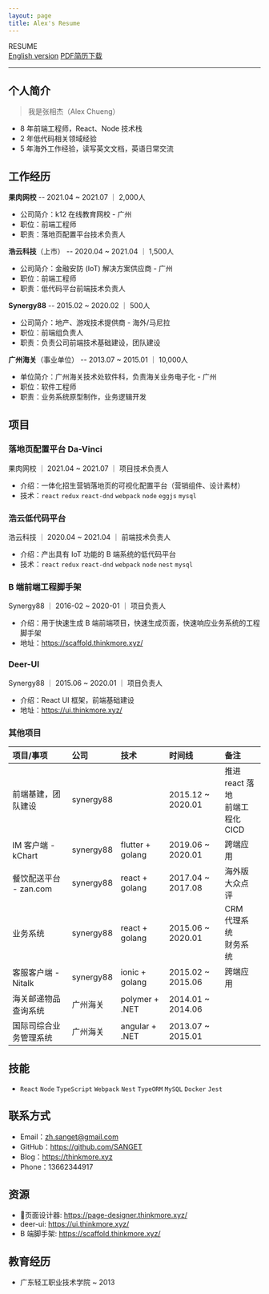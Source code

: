 ```yaml
---
layout: page
title: Alex's Resume
---
```


<escape>
  <div class="no-print simple-nav">
    <div class="side-desc">
      RESUME
    </div>
    <a href="/resume_en" class="mr20">English version</a>
    <a href="https://cdn.jsdelivr.net/gh/SANGET/resource@master/files/resume.pdf">PDF简历下载</a>
    <hr />
  </div>
</escape>

## 个人简介

> 我是张相杰（Alex Chueng）

- 8 年前端工程师，React、Node 技术栈
- 2 年低代码相关领域经验
- 5 年海外工作经验，读写英文文档，英语日常交流

## 工作经历

<!-- |公司|行业|职位|职责|时间|
|:--|:--|:--|:--|:--|
|果肉网校 | k12 在线教育 | 前端工程师 | 落地页配置平台技术负责人|2021.04 - 2021.07|
|浩云科技 | 金融安防解决方案供应商 | 高级前端工程师 | 低代码平台前端技术负责人|2020.04 - 2021.04| -->

<!-- ### 果肉网校 -->

__果肉网校__ -- 2021.04 ~ 2021.07 ｜ 2,000人

- 公司简介：k12 在线教育网校 - 广州
- 职位：前端工程师
- 职责：落地页配置平台技术负责人

<!-- ### 浩云科技 -->

__浩云科技__（上市） -- 2020.04 ~ 2021.04 ｜ 1,500人

- 公司简介：金融安防 (IoT) 解决方案供应商 - 广州
- 职位：前端工程师
- 职责：低代码平台前端技术负责人

<!-- ### Synergy88 -->

__Synergy88__ -- 2015.02 ~ 2020.02 ｜ 500人

- 公司简介：地产、游戏技术提供商 - 海外/马尼拉
- 职位：前端组负责人
- 职责：负责公司前端技术基础建设，团队建设

<!-- ### 广州海关 -->

__广州海关__（事业单位） -- 2013.07 ~ 2015.01 ｜ 10,000人

- 单位简介：广州海关技术处软件科，负责海关业务电子化 - 广州
- 职位：软件工程师
- 职责：业务系统原型制作，业务逻辑开发

## 项目

### 落地页配置平台 Da-Vinci

果肉网校 ｜ 2021.04 ~ 2021.07 ｜ 项目技术负责人

- 介绍：一体化招生营销落地页的可视化配置平台（营销组件、设计素材）
- 技术：`react` `redux` `react-dnd` `webpack` `node` `eggjs` `mysql`

### 浩云低代码平台

浩云科技 ｜ 2020.04 ~ 2021.04 ｜ 前端技术负责人

- 介绍：产出具有 IoT 功能的 B 端系统的低代码平台
- 技术：`react` `redux` `react-dnd` `webpack` `node` `nest` `mysql`

### B 端前端工程脚手架

Synergy88 ｜  2016-02 ~ 2020-01 ｜ 项目负责人

- 介绍：用于快速生成 B 端前端项目，快速生成页面，快速响应业务系统的工程脚手架
- 地址：https://scaffold.thinkmore.xyz/

### Deer-UI

Synergy88 ｜  2015.06 ~ 2020.01 ｜ 项目负责人

- 介绍：React UI 框架，前端基础建设
- 地址：https://ui.thinkmore.xyz/

### 其他项目

|项目/事项|公司|技术|时间线|备注|
|:--|:--|:--|:--|:--|
|前端基建，团队建设 | synergy88 |  | 2015.12 ~ 2020.01| 推进 react 落地<br/>前端工程化<br/>CICD |
|IM 客户端 - kChart | synergy88 | flutter + golang | 2019.06 ~ 2020.01| 跨端应用 |
|餐饮配送平台 - zan.com | synergy88 | react + golang | 2017.04 ~ 2017.08| 海外版大众点评 |
|业务系统 | synergy88 | react + golang | 2015.06 ~ 2020.01| CRM<br/>代理系统<br/>财务系统 |
|客服客户端 - Nitalk | synergy88 | ionic + golang | 2015.02 ~ 2015.06| 跨端应用 |
|海关邮递物品查询系统 | 广州海关 | polymer + .NET | 2014.01 ~ 2014.06|  |
|国际司综合业务管理系统 | 广州海关 | angular + .NET | 2013.07 ~ 2015.01|  |

## 技能

- `React` `Node` `TypeScript` `Webpack` `Nest` `TypeORM` `MySQL` `Docker` `Jest`

## 联系方式

- Email：<a href="mailto:zh.sanget@gmail.com" target="_top">zh.sanget@gmail.com</a>
- GitHub：https://github.com/SANGET
- Blog：https://thinkmore.xyz
- Phone：13662344917

## 资源

- 页面设计器: https://page-designer.thinkmore.xyz/
- deer-ui: https://ui.thinkmore.xyz/
- B 端脚手架: https://scaffold.thinkmore.xyz/

## 教育经历

- 广东轻工职业技术学院 ~ 2013

[request]: https://github.com/minimal-studio/request
[basic-helper]: https://github.com/minimal-studio/basic-helper
[deer-ui]: https://github.com/minimal-studio/deer-ui
[admin-scaffold]: https://github.com/minimal-studio/admin-scaffold
[admin-dashboard]: https://github.com/minimal-studio/admin-dashboard
[elk-chat]: https://github.com/elk-chat/elk_web
[chat-online]: https://chat.thinkmore.xyz/
[dashboard-doc]: https://admin.thinkmore.xyz/
[scaffold-demo]: https://scaffold.thinkmore.xyz/
[ui-doc]: https://ui.thinkmore.xyz/
[refactor-system]: https://thinkmore.xyz/%E9%87%8D%E6%9E%84%E9%A1%B9%E7%9B%AE(%E4%B8%80)
[react-ui-doc]: https://github.com/SANGET/react-ui-doc
[gatsby-theme-elk]: https://github.com/SANGET/react-ui-doc
[linkedIn]: https://www.linkedin.com/in/alex-zhang-391551191/
